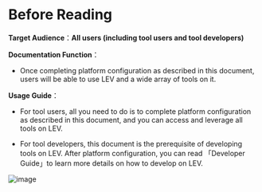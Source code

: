 # Before Reading

**Target Audience**：**All users (including tool users and tool developers)**

**Documentation Function**：

- Once completing platform configuration as described in this document, users will be able to use LEV and a wide array of tools on it.

**Usage Guide**：

- For tool users, all you need to do is to complete platform configuration as described in this document, and you can access and leverage all tools on LEV.

- For tool developers, this document is the prerequisite of developing tools on LEV. After platform configuration, you can read 「Developer Guide」to learn more details on how to develop on LEV.

![image](/_media/test.jpg)
